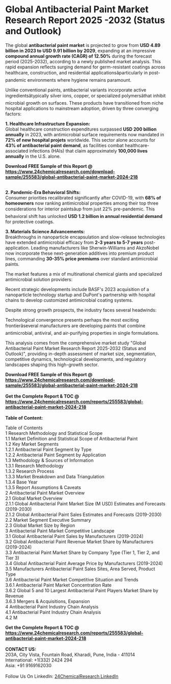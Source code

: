 <h1>Global Antibacterial Paint Market Research Report 2025 -2032 (Status and Outlook)</h1><p>The global <strong>antibacterial paint market</strong> is projected to grow from <strong>USD 4.89 billion in 2023 to USD 9.91 billion by 2029</strong>, expanding at an impressive <strong>compound annual growth rate (CAGR) of 12.50%</strong> during the forecast period (2025-2032), according to a newly published market analysis. This rapid expansion reflects surging demand for germ-resistant coatings across healthcare, construction, and residential applicationsâparticularly in post-pandemic environments where hygiene remains paramount.</p><p>Unlike conventional paints, antibacterial variants incorporate active ingredientsâtypically silver ions, copper, or specialized polymersâthat inhibit microbial growth on surfaces. These products have transitioned from niche hospital applications to mainstream adoption, driven by three converging factors:</p><p><strong>1. Healthcare Infrastructure Expansion:</strong><br> 
Global healthcare construction expenditures surpassed <strong>USD 200 billion annually</strong> in 2023, with antimicrobial surface requirements now mandated in <strong>72% of new hospital projets</strong> worldwide. This sector alone accounts for <strong>43% of antibacterial paint demand</strong>, as facilities combat healthcare-associated infections (HAIs) that claim approximately <strong>100,000 lives annually</strong> in the U.S. alone.</p><div><b>Download FREE Sample of this Report @ 
            <a href="https://www.24chemicalresearch.com/download-sample/255583/global-antibacterial-paint-market-2024-218">
            https://www.24chemicalresearch.com/download-sample/255583/global-antibacterial-paint-market-2024-218</a></b></div><br><p><strong>2. Pandemic-Era Behavioral Shifts:</strong><br>
Consumer priorities recalibrated significantly after COVID-19, with <strong>68% of homeowners</strong> now ranking antimicrobial properties among their top three considerations for interior paintsâup from just 22% pre-pandemic. This behavioral shift has unlocked <strong>USD 1.2 billion in annual residential demand</strong> for protective coatings.</p><p><strong>3. Materials Science Advancements:</strong><br>
Breakthroughs in nanoparticle encapsulation and slow-release technologies have extended antimicrobial efficacy from <strong>2-3 years to 5-7 years</strong> post-application. Leading manufacturers like Sherwin-Williams and AkzoNobel now incorporate these next-generation additives into premium product lines, commanding <strong>30-35% price premiums</strong> over standard antimicrobial paints.</p><p>The market features a mix of multinational chemical giants and specialized antimicrobial solution providers:</p><p>Recent strategic developments include BASF's 2023 acquisition of a nanoparticle technology startup and DuPont's partnership with hospital chains to develop customized antimicrobial coating systems.</p><p>Despite strong growth prospects, the industry faces several headwinds:</p><p>Technological convergence presents perhaps the most exciting frontierâseveral manufacturers are developing paints that combine antimicrobial, antiviral, and air-purifying properties in single formulations.</p><p>This analysis comes from the comprehensive market study "Global Antibacterial Paint Market Research Report 2025-2032 (Status and Outlook)", providing in-depth assessment of market size, segmentation, competitive dynamics, technological developments, and regulatory landscapes shaping this high-growth sector.</p><div><b>Download FREE Sample of this Report @ 
            <a href="https://www.24chemicalresearch.com/download-sample/255583/global-antibacterial-paint-market-2024-218">
            https://www.24chemicalresearch.com/download-sample/255583/global-antibacterial-paint-market-2024-218</a></b></div><br><div><b>Get the Complete Report & TOC @ 
            <a href="https://www.24chemicalresearch.com/reports/255583/global-antibacterial-paint-market-2024-218">
            https://www.24chemicalresearch.com/reports/255583/global-antibacterial-paint-market-2024-218</a></b></div><br>
            <b>Table of Content:</b><p>Table of Contents<br />
1 Research Methodology and Statistical Scope<br />
1.1 Market Definition and Statistical Scope of Antibacterial Paint<br />
1.2 Key Market Segments<br />
1.2.1 Antibacterial Paint Segment by Type<br />
1.2.2 Antibacterial Paint Segment by Application<br />
1.3 Methodology & Sources of Information<br />
1.3.1 Research Methodology<br />
1.3.2 Research Process<br />
1.3.3 Market Breakdown and Data Triangulation<br />
1.3.4 Base Year<br />
1.3.5 Report Assumptions & Caveats<br />
2 Antibacterial Paint Market Overview<br />
2.1 Global Market Overview<br />
2.1.1 Global Antibacterial Paint Market Size (M USD) Estimates and Forecasts (2019-2030)<br />
2.1.2 Global Antibacterial Paint Sales Estimates and Forecasts (2019-2030)<br />
2.2 Market Segment Executive Summary<br />
2.3 Global Market Size by Region<br />
3 Antibacterial Paint Market Competitive Landscape<br />
3.1 Global Antibacterial Paint Sales by Manufacturers (2019-2024)<br />
3.2 Global Antibacterial Paint Revenue Market Share by Manufacturers (2019-2024)<br />
3.3 Antibacterial Paint Market Share by Company Type (Tier 1, Tier 2, and Tier 3)<br />
3.4 Global Antibacterial Paint Average Price by Manufacturers (2019-2024)<br />
3.5 Manufacturers Antibacterial Paint Sales Sites, Area Served, Product Type<br />
3.6 Antibacterial Paint Market Competitive Situation and Trends<br />
3.6.1 Antibacterial Paint Market Concentration Rate<br />
3.6.2 Global 5 and 10 Largest Antibacterial Paint Players Market Share by Revenue<br />
3.6.3 Mergers & Acquisitions, Expansion<br />
4 Antibacterial Paint Industry Chain Analysis<br />
4.1 Antibacterial Paint Industry Chain Analysis<br />
4.2 M</p><div><b>Get the Complete Report & TOC @ 
            <a href="https://www.24chemicalresearch.com/reports/255583/global-antibacterial-paint-market-2024-218">
            https://www.24chemicalresearch.com/reports/255583/global-antibacterial-paint-market-2024-218</a></b></div><br><b>CONTACT US:</b><br>
            203A, City Vista, Fountain Road, Kharadi, Pune, India - 411014<br>
            International: +1(332) 2424 294<br>
            Asia: +91 9169162030 <br><br>
            Follow Us On LinkedIn: <a href="https://www.linkedin.com/company/24chemicalresearch/">24ChemicalResearch LinkedIn</a>